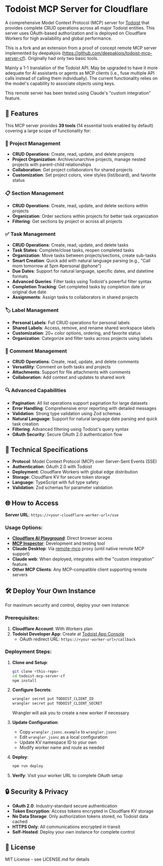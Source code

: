 # Todoist MCP Server for Cloudflare

A comprehensive Model Context Protocol (MCP) server for [Todoist](https://www.todoist.com) that provides complete CRUD operations across all major Todoist entities. This server uses OAuth-based authorization and is deployed on Cloudflare Workers for high availability and global performance.

This is a fork and an extension from a proof of concept remote MCP server
implemented by deepakjois (https://github.com/deepakjois/todoist-mcp-server-cf).  Originally had only two basic tools.

Mainly a 1-1 translation of the Todoist API. May be upgraded to have it more
adequate for AI assistants or agents as MCP clients (i.e., fuse multiple API calls instead of calling them individually).
The current functionality relies on the model's capability to associate objects using keys.

This remote server has been tested using Claude's "custom integration" feature.

## 🚀 Features

This MCP server provides **39 tools** (14 essential tools enabled by default) covering a large scope of functionality for:

### **📁 Project Management**
- **CRUD Operations**: Create, read, update, and delete projects
- **Project Organization**: Archive/unarchive projects, manage nested projects with parent-child relationships
- **Collaboration**: Get project collaborators for shared projects
- **Customization**: Set project colors, view styles (list/board), and favorite status

### **📋 Section Management**
- **CRUD Operations**: Create, read, update, and delete sections within projects
- **Organization**: Order sections within projects for better task organization
- **Filtering**: Get sections by project or across all projects

### **✅ Task Management**
- **CRUD Operations**: Create, read, update, and delete tasks
- **Task States**: Complete/close tasks, reopen completed tasks
- **Organization**: Move tasks between projects/sections, create sub-tasks
- **Smart Creation**: Quick add with natural language parsing (e.g., "Call mom tomorrow at 5pm #personal @phone")
- **Due Dates**: Support for natural language, specific dates, and datetime formats
- **Advanced Queries**: Filter tasks using Todoist's powerful filter syntax
- **Completion Tracking**: Get completed tasks by completion date or original due date
- **Assignments**: Assign tasks to collaborators in shared projects

### **🏷️ Label Management**
- **Personal Labels**: Full CRUD operations for personal labels
- **Shared Labels**: Access, remove, and rename shared workspace labels
- **Customization**: 20+ color options, ordering, and favorite status
- **Organization**: Categorize and filter tasks across projects using labels

### **💬 Comment Management**
- **CRUD Operations**: Create, read, update, and delete comments
- **Versatility**: Comment on both tasks and projects
- **Attachments**: Support for file attachments with comments
- **Collaboration**: Add context and updates to shared work

### **🔍 Advanced Capabilities**
- **Pagination**: All list operations support pagination for large datasets
- **Error Handling**: Comprehensive error reporting with detailed messages
- **Validation**: Strong type validation using Zod schemas
- **Natural Language**: Support for natural language date parsing and quick task creation
- **Filtering**: Advanced filtering using Todoist's query syntax
- **OAuth Security**: Secure OAuth 2.0 authentication flow

## 🔧 Technical Specifications

- **Protocol**: Model Context Protocol (MCP) over Server-Sent Events (SSE)
- **Authentication**: OAuth 2.0 with Todoist
- **Deployment**: Cloudflare Workers with global edge distribution
- **Storage**: Cloudflare KV for secure token storage
- **Language**: TypeScript with full type safety
- **Validation**: Zod schemas for parameter validation

## 🌐 How to Access

**Server URL**: `https://<your-cloudflare-worker-url>/sse`

### Usage Options:
- **[Cloudflare AI Playground](https://playground.ai.cloudflare.com/)**: Direct browser access
- **[MCP Inspector](https://github.com/modelcontextprotocol/inspector)**: Development and testing tool
- **Claude Desktop**: Via [remote-mcp](https://github.com/geelen/mcp-remote) proxy (until native remote MCP support)
- **Claude web**: When deployed, integrates with the "custom integration" feature.
- **Other MCP Clients**: Any MCP-compatible client supporting remote servers

## 🛠️ Deploy Your Own Instance

For maximum security and control, deploy your own instance:

### Prerequisites:
1. **Cloudflare Account**: With Workers plan
2. **Todoist Developer App**: Create at [Todoist App Console](https://developer.todoist.com/appconsole.html)
   - OAuth redirect URL: `https://<your-worker-url>/callback`

### Deployment Steps:

1. **Clone and Setup**:
   ```bash
   git clone <this-repo>
   cd todoist-mcp-server-cf
   npm install
   ```

2. **Configure Secrets**:
   ```bash
   wrangler secret put TODOIST_CLIENT_ID
   wrangler secret put TODOIST_CLIENT_SECRET
   ```
   Wrangler will ask you to create a new worker if necessary

3. **Update Configuration**:
   - Copy `wrangler.jsonc.example` to `wrangler.jsonc`
   - Edit `wrangler.jsonc` as a local configuration
   - Update KV namespace ID to your own
   - Modify worker name and route as needed

4. **Deploy**:
   ```bash
   npm run deploy
   ```

5. **Verify**: Visit your worker URL to complete OAuth setup

## 🔒 Security & Privacy

- **OAuth 2.0**: Industry-standard secure authentication
- **Token Encryption**: Access tokens encrypted in Cloudflare KV storage
- **No Data Storage**: Only authorization tokens stored, no Todoist data cached
- **HTTPS Only**: All communications encrypted in transit
- **Self-Hosted**: Deploy your own instance for complete control

## 📄 License

MIT License - see LICENSE.md for details
